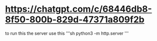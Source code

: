 # https://chatgpt.com/c/68446db8-8f50-800b-829d-47371a809f2b

to run this the server use this
'''sh
python3 -m http.server
'''
